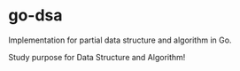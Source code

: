 # go-dsa
Implementation for partial data structure and algorithm in Go.

Study purpose for Data Structure and Algorithm!
